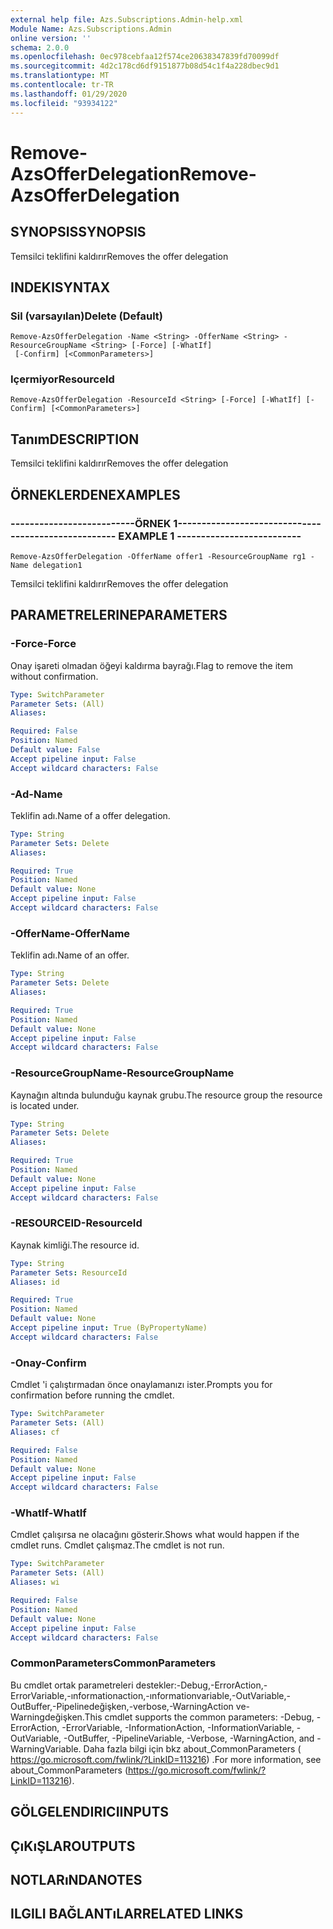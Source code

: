 ```yaml
---
external help file: Azs.Subscriptions.Admin-help.xml
Module Name: Azs.Subscriptions.Admin
online version: ''
schema: 2.0.0
ms.openlocfilehash: 0ec978cebfaa12f574ce20638347839fd70099df
ms.sourcegitcommit: 4d2c178cd6df9151877b08d54c1f4a228dbec9d1
ms.translationtype: MT
ms.contentlocale: tr-TR
ms.lasthandoff: 01/29/2020
ms.locfileid: "93934122"
---
```

# <span data-ttu-id="7b568-101">Remove-AzsOfferDelegation</span><span class="sxs-lookup"><span data-stu-id="7b568-101">Remove-AzsOfferDelegation</span></span>

## <span data-ttu-id="7b568-102">SYNOPSIS</span><span class="sxs-lookup"><span data-stu-id="7b568-102">SYNOPSIS</span></span>
<span data-ttu-id="7b568-103">Temsilci teklifini kaldırır</span><span class="sxs-lookup"><span data-stu-id="7b568-103">Removes the offer delegation</span></span>

## <span data-ttu-id="7b568-104">INDEKI</span><span class="sxs-lookup"><span data-stu-id="7b568-104">SYNTAX</span></span>

### <span data-ttu-id="7b568-105">Sil (varsayılan)</span><span class="sxs-lookup"><span data-stu-id="7b568-105">Delete (Default)</span></span>
```
Remove-AzsOfferDelegation -Name <String> -OfferName <String> -ResourceGroupName <String> [-Force] [-WhatIf]
 [-Confirm] [<CommonParameters>]
```

### <span data-ttu-id="7b568-106">Içermiyor</span><span class="sxs-lookup"><span data-stu-id="7b568-106">ResourceId</span></span>
```
Remove-AzsOfferDelegation -ResourceId <String> [-Force] [-WhatIf] [-Confirm] [<CommonParameters>]
```

## <span data-ttu-id="7b568-107">Tanım</span><span class="sxs-lookup"><span data-stu-id="7b568-107">DESCRIPTION</span></span>
<span data-ttu-id="7b568-108">Temsilci teklifini kaldırır</span><span class="sxs-lookup"><span data-stu-id="7b568-108">Removes the offer delegation</span></span>

## <span data-ttu-id="7b568-109">ÖRNEKLERDEN</span><span class="sxs-lookup"><span data-stu-id="7b568-109">EXAMPLES</span></span>

### <span data-ttu-id="7b568-110">--------------------------ÖRNEK 1--------------------------</span><span class="sxs-lookup"><span data-stu-id="7b568-110">-------------------------- EXAMPLE 1 --------------------------</span></span>
```
Remove-AzsOfferDelegation -OfferName offer1 -ResourceGroupName rg1 -Name delegation1
```

<span data-ttu-id="7b568-111">Temsilci teklifini kaldırır</span><span class="sxs-lookup"><span data-stu-id="7b568-111">Removes the offer delegation</span></span>

## <span data-ttu-id="7b568-112">PARAMETRELERINE</span><span class="sxs-lookup"><span data-stu-id="7b568-112">PARAMETERS</span></span>

### <span data-ttu-id="7b568-113">-Force</span><span class="sxs-lookup"><span data-stu-id="7b568-113">-Force</span></span>
<span data-ttu-id="7b568-114">Onay işareti olmadan öğeyi kaldırma bayrağı.</span><span class="sxs-lookup"><span data-stu-id="7b568-114">Flag to remove the item without confirmation.</span></span>

```yaml
Type: SwitchParameter
Parameter Sets: (All)
Aliases: 

Required: False
Position: Named
Default value: False
Accept pipeline input: False
Accept wildcard characters: False
```

### <span data-ttu-id="7b568-115">-Ad</span><span class="sxs-lookup"><span data-stu-id="7b568-115">-Name</span></span>
<span data-ttu-id="7b568-116">Teklifin adı.</span><span class="sxs-lookup"><span data-stu-id="7b568-116">Name of a offer delegation.</span></span>

```yaml
Type: String
Parameter Sets: Delete
Aliases: 

Required: True
Position: Named
Default value: None
Accept pipeline input: False
Accept wildcard characters: False
```

### <span data-ttu-id="7b568-117">-OfferName</span><span class="sxs-lookup"><span data-stu-id="7b568-117">-OfferName</span></span>
<span data-ttu-id="7b568-118">Teklifin adı.</span><span class="sxs-lookup"><span data-stu-id="7b568-118">Name of an offer.</span></span>

```yaml
Type: String
Parameter Sets: Delete
Aliases: 

Required: True
Position: Named
Default value: None
Accept pipeline input: False
Accept wildcard characters: False
```

### <span data-ttu-id="7b568-119">-ResourceGroupName</span><span class="sxs-lookup"><span data-stu-id="7b568-119">-ResourceGroupName</span></span>
<span data-ttu-id="7b568-120">Kaynağın altında bulunduğu kaynak grubu.</span><span class="sxs-lookup"><span data-stu-id="7b568-120">The resource group the resource is located under.</span></span>

```yaml
Type: String
Parameter Sets: Delete
Aliases: 

Required: True
Position: Named
Default value: None
Accept pipeline input: False
Accept wildcard characters: False
```

### <span data-ttu-id="7b568-121">-RESOURCEID</span><span class="sxs-lookup"><span data-stu-id="7b568-121">-ResourceId</span></span>
<span data-ttu-id="7b568-122">Kaynak kimliği.</span><span class="sxs-lookup"><span data-stu-id="7b568-122">The resource id.</span></span>

```yaml
Type: String
Parameter Sets: ResourceId
Aliases: id

Required: True
Position: Named
Default value: None
Accept pipeline input: True (ByPropertyName)
Accept wildcard characters: False
```

### <span data-ttu-id="7b568-123">-Onay</span><span class="sxs-lookup"><span data-stu-id="7b568-123">-Confirm</span></span>
<span data-ttu-id="7b568-124">Cmdlet 'i çalıştırmadan önce onaylamanızı ister.</span><span class="sxs-lookup"><span data-stu-id="7b568-124">Prompts you for confirmation before running the cmdlet.</span></span>

```yaml
Type: SwitchParameter
Parameter Sets: (All)
Aliases: cf

Required: False
Position: Named
Default value: None
Accept pipeline input: False
Accept wildcard characters: False
```

### <span data-ttu-id="7b568-125">-WhatIf</span><span class="sxs-lookup"><span data-stu-id="7b568-125">-WhatIf</span></span>
<span data-ttu-id="7b568-126">Cmdlet çalışırsa ne olacağını gösterir.</span><span class="sxs-lookup"><span data-stu-id="7b568-126">Shows what would happen if the cmdlet runs.</span></span>
<span data-ttu-id="7b568-127">Cmdlet çalışmaz.</span><span class="sxs-lookup"><span data-stu-id="7b568-127">The cmdlet is not run.</span></span>

```yaml
Type: SwitchParameter
Parameter Sets: (All)
Aliases: wi

Required: False
Position: Named
Default value: None
Accept pipeline input: False
Accept wildcard characters: False
```

### <span data-ttu-id="7b568-128">CommonParameters</span><span class="sxs-lookup"><span data-stu-id="7b568-128">CommonParameters</span></span>
<span data-ttu-id="7b568-129">Bu cmdlet ortak parametreleri destekler:-Debug,-ErrorAction,-ErrorVariable,-ınformationaction,-ınformationvariable,-OutVariable,-OutBuffer,-Pipelinedeğişken,-verbose,-WarningAction ve-Warningdeğişken.</span><span class="sxs-lookup"><span data-stu-id="7b568-129">This cmdlet supports the common parameters: -Debug, -ErrorAction, -ErrorVariable, -InformationAction, -InformationVariable, -OutVariable, -OutBuffer, -PipelineVariable, -Verbose, -WarningAction, and -WarningVariable.</span></span> <span data-ttu-id="7b568-130">Daha fazla bilgi için bkz about_CommonParameters ( https://go.microsoft.com/fwlink/?LinkID=113216) .</span><span class="sxs-lookup"><span data-stu-id="7b568-130">For more information, see about_CommonParameters (https://go.microsoft.com/fwlink/?LinkID=113216).</span></span>

## <span data-ttu-id="7b568-131">GÖLGELENDIRICI</span><span class="sxs-lookup"><span data-stu-id="7b568-131">INPUTS</span></span>

## <span data-ttu-id="7b568-132">ÇıKıŞLAR</span><span class="sxs-lookup"><span data-stu-id="7b568-132">OUTPUTS</span></span>

## <span data-ttu-id="7b568-133">NOTLARıNDA</span><span class="sxs-lookup"><span data-stu-id="7b568-133">NOTES</span></span>

## <span data-ttu-id="7b568-134">ILGILI BAĞLANTıLAR</span><span class="sxs-lookup"><span data-stu-id="7b568-134">RELATED LINKS</span></span>

